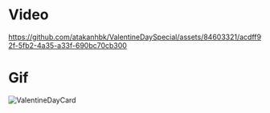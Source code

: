 <h1>Video</h1>



https://github.com/atakanhbk/ValentineDaySpecial/assets/84603321/acdff92f-5fb2-4a35-a33f-690bc70cb300


<h1>Gif</h1>

![ValentineDayCard](https://github.com/atakanhbk/ValentineDaySpecial/assets/84603321/e44903bf-43b3-4e2b-83ad-73cf8ac4032d)
